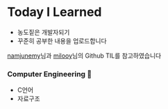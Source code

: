# Today I Learned 

* 농도짙은 개발자되기 
* 꾸준히 공부한 내용을 업로드합니다  

[namjunemy](https://github.com/namjunemy)님과 [milooy](https://github.com/milooy)님의 Github TIL를 참고하였습니다




###  Computer Engineering :whale:
* C언어
* 자료구조
